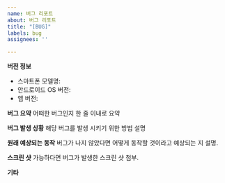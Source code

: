 ```yaml
---
name: 버그 리포트
about: 버그 리포트
title: "[BUG]"
labels: bug
assignees: ''

---
```


**버전 정보**
- 스마트폰 모델명:
- 안드로이드 OS 버전:
- 앱 버전:


**버그 요약**
어떠한 버그인지 한 줄 이내로 요약

**버그 발생 상황**
해당 버그를 발생 시키기 위한 방법 설명

**원래 예상되는 동작**
버그가 나지 않았다면 어떻게 동작할 것이라고 예상되는 지 설명.

**스크린 샷**
가능하다면 버그가 발생한 스크린 샷 첨부.

**기타**
